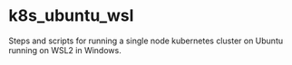 # k8s_ubuntu_wsl
Steps and scripts for running a single node kubernetes cluster on Ubuntu running on WSL2 in Windows.
